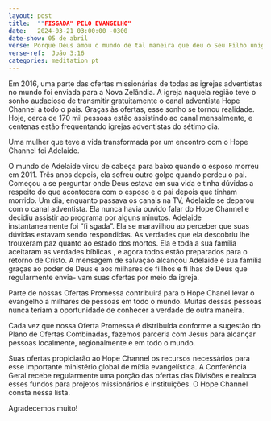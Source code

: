 ```yaml
---
layout: post
title:  ""FISGADA" PELO EVANGELHO"
date:   2024-03-21 03:00:00 -0300
date-show: 05 de abril
verse: Porque Deus amou o mundo de tal maneira que deu o Seu Filho unigênito, para que todo o que Nele crê não pereça, mas tenha a vida eterna.
verse-ref:  João 3:16
categories: meditation pt
---
```


Em 2016, uma parte das ofertas missionárias de todas as igrejas adventistas no mundo foi enviada para a Nova Zelândia. A igreja naquela região teve o sonho audacioso de transmitir gratuitamente o canal adventista Hope Channel a todo o país. Graças às ofertas, esse sonho se tornou realidade. Hoje, cerca de 170 mil pessoas estão assistindo ao canal mensalmente, e centenas estão frequentando igrejas adventistas do sétimo dia.

Uma mulher que teve a vida transformada por um encontro com o Hope Channel foi Adelaide.

O mundo de Adelaide virou de cabeça para baixo quando o esposo morreu em 2011. Três anos depois, ela sofreu outro golpe quando perdeu o pai. Começou a se perguntar onde Deus estava em sua vida e tinha dúvidas a respeito do que acontecera com o esposo e o pai depois que tinham morrido. Um dia, enquanto passava os canais na TV, Adelaide se deparou com o canal adventista. Ela nunca havia ouvido falar do Hope Channel e decidiu assistir ao programa por alguns minutos. Adelaide instantaneamente foi “fi sgada”. Ela se maravilhou ao perceber que suas dúvidas estavam sendo respondidas. As verdades que ela descobriu lhe trouxeram paz quanto ao estado dos mortos. Ela e toda a sua família aceitaram as verdades bíblicas , e agora todos estão preparados para o retorno de Cristo. A mensagem de salvação alcançou Adelaide e sua família graças ao poder de Deus e aos milhares de fi lhos e fi lhas de Deus que regularmente envia- vam suas ofertas por meio da igreja.

Parte de nossas Ofertas Promessa contribuirá para o Hope Chanel levar o evangelho a milhares de pessoas em todo o mundo. Muitas dessas pessoas nunca teriam a oportunidade de conhecer a verdade de outra maneira.

Cada vez que nossa Oferta Promessa é distribuída conforme a sugestão do Plano de Ofertas Combinadas, fazemos parceria com Jesus para alcançar pessoas localmente, regionalmente e em todo o mundo.

Suas ofertas propiciarão ao Hope Channel os recursos necessários para esse importante ministério global de mídia evangelística. A Conferência Geral recebe regularmente uma porção das ofertas das Divisões e realoca esses fundos para projetos missionários e instituições. O Hope Channel consta nessa lista.

Agradecemos muito!
